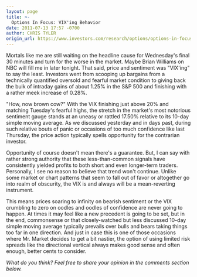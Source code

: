 ```yaml
---
layout: page
title: >-
  Options In Focus: VIX'ing Behavior
date: 2011-07-13 17:57 -0700
author: CHRIS TYLER
origin_url: https://www.investors.com/research/options/options-in-focus-vixing-behavior/
---
```






Mortals like me are still waiting on the headline cause for Wednesday's final 30 minutes and turn for the worse in the market. Maybe Brian Williams on NBC will fill me in later tonight. That said, price and sentiment was "VIX'ing" to say the least. Investors went from scooping up bargains from a technically quantified oversold and fearful market condition to giving back the bulk of intraday gains of about 1.25% in the S&P 500 and finishing with a rather meek increase of 0.28%. 

  

"How, now brown cow?" With the VIX finishing just above 20% and matching Tuesday's fearful highs, the stretch in the market's most notorious sentiment gauge stands at an uneasy or rattled 17.50% relative to its 10-day simple moving average. As we discussed yesterday and in days past, during such relative bouts of panic or occasions of too much confidence like last Thursday, the price action typically spells opportunity for the contrarian investor. 

  

Opportunity of course doesn't mean there's a guarantee. But, I can say with rather strong authority that these less-than-common signals have consistently yielded profits to both short and even longer-term traders. Personally, I see no reason to believe that trend won't continue. Unlike some market or chart patterns that seem to fall out of favor or altogether go into realm of obscurity, the VIX is and always will be a mean-reverting instrument. 

  

This means prices soaring to infinity on bearish sentiment or the VIX crumbling to zero on oodles and oodles of confidence are never going to happen. At times it may feel like a new precedent is going to be set, but in the end, commonsense or that closely-watched but less discussed 10-day simple moving average typically prevails over bulls and bears taking things too far in one direction. And just in case this is one of those occasions where Mr. Market decides to get a bit nastier, the option of using limited risk spreads like the directional vertical always makes good sense and often enough, better cents to consider.

  

*What do you think? Feel free to share your opinion in the comments section below.*




